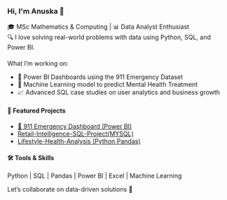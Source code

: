 ### Hi, I'm Anuska 👋
🎓 MSc Mathematics & Computing | 📊 Data Analyst Enthusiast  
🔍 I love solving real-world problems with data using Python, SQL, and Power BI.

#### 
 What I’m working on:
- 🧾 Power BI Dashboards using the 911 Emergency Dataset  
- 🤖 Machine Learning model to predict Mental Health Treatment  
- 📈 Advanced SQL case studies on user analytics and business growth  

#### 📌 Featured Projects
- [🚨 911 Emergency Dashboard (Power BI)](https://github.com/Anuska-06/911-Emergency-Calls-PowerBI-Dashboard)
- [Retail-Intelligence-SQL-Project(MYSQL)](https://github.com/Anuska-06/Retail-Intelligence-SQL-Project)
- [Lifestyle-Health-Analysis (Python Pandas)](https://github.com/Anuska-06/Lifestyle-Health-Analysis)

#### 🛠 Tools & Skills
Python | SQL | Pandas | Power BI | Excel | Machine Learning

Let’s collaborate on data-driven solutions 🚀
